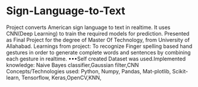 # Sign-Language-to-Text

Project converts American sign language to text in realtime. It uses CNN(Deep Learning) to train the required models for prediction.
Presented as Final Project for the degree of Master Of Technology, from University of Allahabad.
Learnings from project:
To recognize Finger spelling based hand gestures in order to generate complete words and sentences by combining each gesture in realtime. •••Self created Dataset was used.Implemented knowledge: Naive Bayes classifier,Gaussian filter,CNN Concepts/Technologies used: Python, Numpy, Pandas, Mat-plotlib, Scikit-learn, Tensorflow, Keras,OpenCV,KNN,
